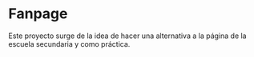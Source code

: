 # Fanpage

Este proyecto surge de la idea de hacer una alternativa a la página de la escuela secundaria y como práctica.
